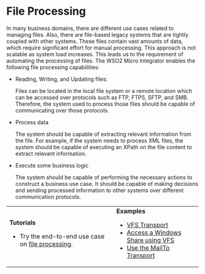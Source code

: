 # File Processing

In many business domains, there are different use cases related to managing files. Also, there are file-based legacy systems that are tightly coupled with other systems. These files contain vast amounts of data, which require significant effort for manual processing. This approach is not scalable as system load increases. This leads us to the requirement of automating the processing of files. The WSO2 Micro Integrator enables the following file processing capabilities:

- Reading, Writing, and Updating files:

  	Files can be located in the local file system or a remote location which can be accessed over protocols such as FTP, FTPS, SFTP, and SMB. Therefore, the system used to process those files should be capable of communicating over those protocols.

- Process data

  	The system should be capable of extracting relevant information from the file. For example, if the system needs to process XML files, the system should be capable of executing an XPath on the file content to extract relevant information.

- Execute some business logic

  	The system should be capable of performing the necessary actions to construct a business use case. It should be capable of making decisions and sending processed information to other systems over different communication protocols.

<table>
	<tr>
		<td>
			<b>Tutorials</b></br>
			<ul>
				<li>
					Try the end-to-end use case on <a href="{{base_path}}/learn/integration-tutorials/file-processing">file processing</a>.
				</li>
			</ul>
		</td>
		<td>
			<b>Examples</b>
			<ul>
				<li>
					<a href="{{base_path}}/learn/examples/file-processing/vfs-transport-examples">VFS Transport
				</li>
				<li>
					<a href="{{base_path}}/learn/examples/file-processing/accessing-windows-share-using-vfs-transport">Access a Windows Share using VFS</a>
				</li>
				<li>
					<a href="{{base_path}}/learn/examples/file-processing/mailto-transport-examples">Use the MailTo Transport</a>
				</li>
			</ul>
		</td>
	</tr>
</table>
